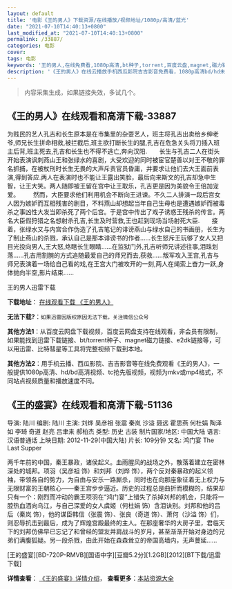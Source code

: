 ```yaml
---
layout: default
title: '电影《王的男人》下载资源/在线播放/视频地址/1080p/高清/蓝光'
date: "2021-07-10T14:40:13+0800"
last_modified_at: "2021-07-10T14:40:13+0800"
permalink: /33887/
categories: 电影
cover:
tags: 电影
keywords: '王的男人,在线免费看,1080p高清,bt种子,torrent,百度云盘,magnet,磁力链,迅雷下载资源'
description: '《王的男人》在线云播放手机西瓜影院吉吉影音免费看，1080p高清bd/hd未删减完整版和tc抢先枪版，mkv/mp4格式，附带bt/torrent种子、magnet/磁力链、百度云盘、网盘资源迅雷下载链接'
---
```


>内容采集生成，如果链接失效，多试几个。


## 《王的男人》在线观看和高清下载-33887

为贱民的艺人孔吉和长生原本是在市集里的杂耍艺人，班主将孔吉出卖给乡绅老爷,师兄长生拼命相救,被拦截后,班主欲打断长生的腿,孔吉在危急关头将刀插入班主后背,班主死去,孔吉和长生也不得不逃亡,奔向汉阳.　　长生与孔吉二人在街头开始表演讽刺燕山王和张绿水的喜剧，大受欢迎的同时被宦官楚善以对王不敬的罪名抓捕，在被杖刑时长生无畏的大声斥责官员昏庸，并要求让他们去大王面前表演,得到答应.两人在表演时也不能让王露出笑脸，最后向来斯文的孔吉却急中生智，让王大笑。两人随即被王留在宫中让王取乐，孔吉更是因为美貌令王倍加宠爱。 　　然而，大臣要求他们利用机会不断向王进谏。不久二人排演一段后宫女人因为嫉妒而互相残害的剧目，不料燕山却想起当年自己生母也是遭遇嫉妒而被毒杀之事凶性大发当即杀死了两个后宫。于是宫中传出了戏子诱惑王残杀的传言。两名大臣假狩猎之名想射杀孔吉,长生及时营救,王也赶到现场当场射死大臣.　　接着，张绿水又与内宫合作伪造了孔吉笔记的诽谤燕山与绿水自己的书画册，长生为了制止燕山的杀戮，承认自己是那本诽谤书的作者&hellip;…长生怒斥王玩够了女人又把目光投向男人,王大怒,烙瞎长生眼睛......在监狱门外,孔吉听师兄讲述往事,泪珠划落......孔吉用割腕的方式追随最爱自己的师兄而去,获救......叛军攻入王宫,孔吉与师兄表演着一场给自己看的戏,在王宫大门被攻开的一刻,两人在绳索上奋力一跃,身体抛向半空,影片结束......


王的男人迅雷下载

**下载地址**： [在线观看下载 《王的男人》](https://www.993dy.com//vod-detail-id-15009.html) 


**无法下载?**：`如果迅雷因版权原因无法下载，关注微信公众号 `

**其他方法1**：从百度云网盘下载视频，百度云网盘支持在线观看，非会员有限制，如果能找到迅雷下载链接、bt/torrent种子、magnet磁力链接、e2dk链接等，可以用迅雷、比特彗星等工具将完整视频下载到本地。

**其他方法2**：用手机云播、西瓜影院、吉吉影音等在线免费观看《王的男人》，一般提供1080p高清、hd/bd高清视频、tc抢先版视频，视频为mkv或mp4格式，不同站点视频质量和播放速度不同。


## 《王的盛宴》在线观看和高清下载-51136

导演: 陆川 编剧: 陆川 主演: 刘烨 吴彦祖 张震 秦岚 沙溢 聂远 霍思燕 何杜娟 陶泽如 李琦 奇道 赵亮 吕聿来 郝柏杰 类型: 历史 古装 制片国家/地区: 中国大陆 语言: 汉语普通话 上映日期: 2012-11-29(中国大陆) 片长: 109分钟 又名: 鸿门宴 The Last Supper

两千年前的中国，秦王暴政，诸侯起义。血雨腥风的战场之外，散落着建立在密林深处的城邦。项羽（吴彦祖 饰）和刘邦（刘烨 饰），两个反对秦暴政的起义领袖，带领各自的势力，为自由与安乐一路厮杀，同时也在向那座象征着无上权力与无限财富的王朝核心——秦王宫步步逼近。历史的过程总是曲折而模糊的，结果却只有一个：刚烈而冲动的霸王项羽在“鸿门宴”上错失了杀掉刘邦的机会，只能将一腔热血洒向乌江，与自己深爱的女人虞姬（何杜娟 饰）含泪诀别。刘邦和他的吕后（秦岚 饰），他的谋臣韩信（张震 饰）、张良（奇道 饰）、萧何（沙溢 饰）们，则忍辱抗击到最后，成为了辉煌宫殿最终的主人。在那座奢华的大房子里，君临天下的刘邦仿佛早已忘记了和曾经的盟友并肩战斗的岁月，甚至渐渐开始对身边的兄弟们满腹狐疑。另一段杀戮，由此开始在森森耸立的帝国高墙内，无声蔓延……


[王的盛宴][BD-720P-RMVB][国语中字][豆瓣5.2分][1.2GB][2012][BT下载/迅雷下载]

**详情查看**： [《王的盛宴》详情介绍](/movie/51136/)， **查看更多**：[本站资源大全](/movie/t/all/)

